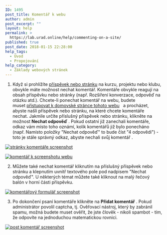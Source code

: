 ```yaml
---
ID: 1495
post_title: Komentář k webu
author: admin
post_excerpt: ""
layout: help
permalink: >
  https://lab.urad.online/help/commenting-on-a-site/
published: true
post_date: 2018-01-15 22:28:00
help_tags:
  - Úvod
  - Propojování
help_category:
  - Základy webových stránek
---
```

1. Když si prohlížíte <a title="Stavební bloky: příspěvky, stránky, widgety a pluginy" href="https://lab.urad.online/help/building-blocks-posts-pages-widgets-and-plugins/">příspěvek nebo stránku</a> na kurzu, projektu nebo klubu, obvykle máte možnost nechat komentář. Komentáře obvykle reagují na obsah příspěvku nebo stránky (např. Rozšíření konverzace, odpověď na otázku atd.). Chcete-li ponechat komentář na webu, budete muset <a title="Jak se dostanu na svůj web?" href="https://lab.urad.online/help/how-do-i-get-to-my-site/">přistupovat k domovské stránce tohoto webu</a>   a procházet, abyste našli příspěvek nebo stránku, na které chcete komentáře nechat. Jakmile určíte příslušný příspěvek nebo stránku, klikněte na možnost <strong>Nechat odpověď</strong> . Pokud ostatní již zanechali komentáře, odkaz vám místo toho oznámí, kolik komentářů již bylo ponecháno (např. Namísto položky "Nechat odpověď" to bude číst "4 odpovědi") - toto je stále správný odkaz, abyste nechali svůj komentář .

<a href="https://lab.urad.online/wp-content/uploads/2012/08/Commenting_on_a_Site1.png"><img class="alignnone size-full wp-image-3077" src="https://openlab.citytech.cuny.edu/wp-content/uploads/2012/08/Commenting_on_a_Site1.png" alt="stránky komentáře screenshot" /></a>

<a href="https://lab.urad.online/wp-content/uploads/2012/08/Commenting_on_a_Site2.png"><img class="alignnone size-full wp-image-3078" title="Commenting_on_a_Site2" src="https://openlab.citytech.cuny.edu/wp-content/uploads/2012/08/Commenting_on_a_Site2.png" alt="komentář k screenshotu webu" /></a>

2. Můžete také nechat komentář kliknutím na příslušný příspěvek nebo stránku a klepnutím uvnitř textového pole pod nadpisem "Nechat odpověď". U některých témat můžete také kliknout na malý řečový balón v horní části příspěvku.

<a href="https://lab.urad.online/wp-content/uploads/2012/08/Commenting_on_a_Site3.png"><img class="alignnone size-full wp-image-3079" title="Commenting_on_a_Site3" src="https://openlab.citytech.cuny.edu/wp-content/uploads/2012/08/Commenting_on_a_Site3.png" alt="komentářový formulář screenshot" /></a>

3. Po dokončení psaní komentáře klikněte na <strong>Přidat komentář</strong> . Pokud administrátor povolil captcha, tj. Ověřovací nástroj, který by zabránil spamu, možná budete muset ověřit, že jste člověk - nikoli spambot - tím, že odpovíte na jednoduchou matematickou rovnici.

<a href="https://lab.urad.online/wp-content/uploads/2012/08/Commenting_on_a_Site4.png"><img class="alignnone size-full wp-image-3080" title="Commenting_on_a_Site4" src="https://openlab.citytech.cuny.edu/wp-content/uploads/2012/08/Commenting_on_a_Site4.png" alt="post komentář screenshot" /></a>